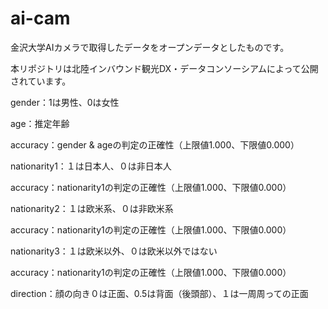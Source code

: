 # ai-cam


金沢大学AIカメラで取得したデータをオープンデータとしたものです。

本リポジトリは北陸インバウンド観光DX・データコンソーシアムによって公開されています。

gender：1は男性、0は女性

age：推定年齢

accuracy：gender & ageの判定の正確性（上限値1.000、下限値0.000）

nationarity1：１は日本人、０は非日本人

accuracy：nationarity1の判定の正確性（上限値1.000、下限値0.000）

nationarity2：１は欧米系、０は非欧米系

accuracy：nationarity1の判定の正確性（上限値1.000、下限値0.000）

nationarity3：１は欧米以外、０は欧米以外ではない

accuracy：nationarity1の判定の正確性（上限値1.000、下限値0.000）

direction：顔の向き０は正面、0.5は背面（後頭部）、１は一周周っての正面
